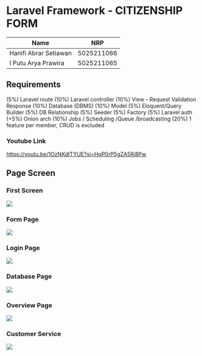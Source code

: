 

<h1>Laravel Framework - CITIZENSHIP FORM</h1>

| Name                        | NRP        |
|-----------------------------|------------|
|Hanifi Abrar Setiawan        | 5025211066 |
|I Putu Arya Prawira          | 5025211065 |

## Requirements
(5%) Laravel route
(10%) Laravel controller
(10%) View - Request Validation Response
(10%) Database (DBMS)
(10%) Model
(5%) Eloquent/Query Builder
(5%) DB Relationship
(5%) Seeder
(5%) Factory
(5%) Laravel auth
(+5%) Onion arch
(10%) Jobs / Scheduling /Queue /broadcasting
(20%) 1 feature per member, CRUD is excluded

### Youtube Link
https://youtu.be/1OzNKdITYUE?si=HqP0rP5gZA5Ri8Pw

## Page Screen

### First Screen
<img src="https://cdn.discordapp.com/attachments/827014097219878982/1184693030096212048/image.png?ex=658ce65c&is=657a715c&hm=49955e2f6db8c38d93f4c311a7bc26e4c58b893b553d360db4aadb0097a9683b&">

### Form Page
<img src="https://cdn.discordapp.com/attachments/827014097219878982/1184693134505021491/image.png?ex=658ce675&is=657a7175&hm=820e1d8d10da542946dc9e51743db7cd4781316c76423830cc2e7ca066440eeb&">

### Login Page
<img src="https://cdn.discordapp.com/attachments/827014097219878982/1184694273485049956/image.png?ex=658ce785&is=657a7285&hm=25159c194b616465cbe67cffb6f0c41c94b0598177330a7c0523aba46953ff9a&">

### Database Page
<img src="https://cdn.discordapp.com/attachments/827014097219878982/1184694273485049956/image.png?ex=658ce785&is=657a7285&hm=25159c194b616465cbe67cffb6f0c41c94b0598177330a7c0523aba46953ff9a&">

### Overview Page
<img src="https://cdn.discordapp.com/attachments/827014097219878982/1184694507065835520/image.png?ex=658ce7bd&is=657a72bd&hm=74d1b9608bc6248a3a9dabbf40259dc47ef9ef3a1975ffe1fc22ece884ba28e1&">

### Customer Service
<img src="https://cdn.discordapp.com/attachments/827014097219878982/1184694975141789727/image.png?ex=658ce82c&is=657a732c&hm=52d55b33f4ae7b1632b43c36bc38ffa330e6116c218e274eb470922884540d53&">
